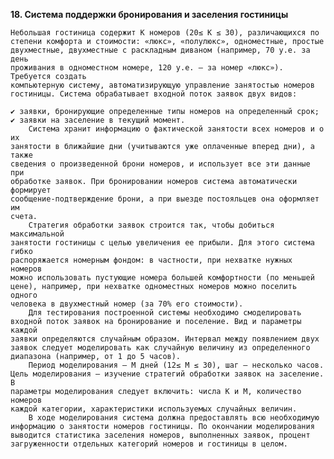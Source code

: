 **18. Система поддержки бронирования и заселения гостиницы**

    Небольшая гостиница содержит K номеров (20≤ K ≤ 30), различающихся по
    степени комфорта и стоимости: «люкс», «полулюкс», одноместные, простые
    двухместные, двухместные с раскладным диваном (например, 70 у.е. за день
    проживания в одноместном номере, 120 у.е. – за номер «люкс»). Требуется создать
    компьютерную систему, автоматизирующую управление занятостью номеров
    гостиницы. Система обрабатывает входной поток заявок двух видов:
	
    ✔ заявки, бронирующие определенные типы номеров на определенный срок;
    ✔ заявки на заселение в текущий момент.
        Система хранит информацию о фактической занятости всех номеров и о их
    занятости в ближайшие дни (учитываются уже оплаченные вперед дни), а также
    сведения о произведенной брони номеров, и использует все эти данные при
    обработке заявок. При бронировании номеров система автоматически формирует
    сообщение-подтверждение брони, а при выезде постояльцев она оформляет им
    счета.
        Стратегия обработки заявок строится так, чтобы добиться максимальной
    занятости гостиницы с целью увеличения ее прибыли. Для этого система гибко
    распоряжается номерным фондом: в частности, при нехватке нужных номеров
    можно использовать пустующие номера большей комфортности (по меньшей
    цене), например, при нехватке одноместных номеров можно поселить одного
    человека в двухместный номер (за 70% его стоимости).
        Для тестирования построенной системы необходимо смоделировать
    входной поток заявок на бронирование и поселение. Вид и параметры каждой
    заявки определяются случайным образом. Интервал между появлением двух
    заявок следует моделировать как случайную величину из определенного
    диапазона (например, от 1 до 5 часов).
        Период моделирования – М дней (12≤ М ≤ 30), шаг – несколько часов.
    Цель моделирования – изучение стратегий обработки заявок на заселение. В
    параметры моделирования следует включить: числа K и М, количество номеров
    каждой категории, характеристики используемых случайных величин.
        В ходе моделирования система должна предоставлять всю необходимую
    информацию о занятости номеров гостиницы. По окончании моделирования
    выводится статистика заселения номеров, выполненных заявок, процент
    загруженности отдельных категорий номеров и гостиницы в целом.
